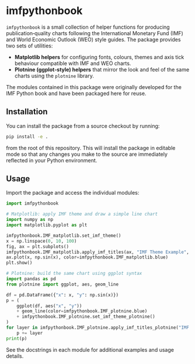 # imfpythonbook

`imfpythonbook` is a small collection of helper functions for producing publication‑quality charts following the International Monetary Fund (IMF) and World Economic Outlook (WEO) style guides.  The package provides two sets of utilities:

- **Matplotlib helpers** for configuring fonts, colours, themes and axis tick behaviour compatible with IMF and WEO charts.
- **Plotnine (ggplot‑style) helpers** that mirror the look and feel of the same charts using the `plotnine` library.

The modules contained in this package were originally developed for the IMF Python book and have been packaged here for reuse.

## Installation

You can install the package from a source checkout by running:

```sh
pip install -e .
```

from the root of this repository.  This will install the package in editable mode so that any changes you make to the source are immediately reflected in your Python environment.

## Usage

Import the package and access the individual modules:

```python
import imfpythonbook

# Matplotlib: apply IMF theme and draw a simple line chart
import numpy as np
import matplotlib.pyplot as plt

imfpythonbook.IMF_matplotlib.set_imf_theme()
x = np.linspace(0, 10, 100)
fig, ax = plt.subplots()
imfpythonbook.IMF_matplotlib.apply_imf_titles(ax, "IMF Theme Example", "Subtitle")
ax.plot(x, np.sin(x), color=imfpythonbook.IMF_matplotlib.blue)
plt.show()

# Plotnine: build the same chart using ggplot syntax
import pandas as pd
from plotnine import ggplot, aes, geom_line

df = pd.DataFrame({"x": x, "y": np.sin(x)})
p = (
    ggplot(df, aes("x", "y"))
    + geom_line(color=imfpythonbook.IMF_plotnine.blue)
    + imfpythonbook.IMF_plotnine.set_imf_theme_plotnine()
)
for layer in imfpythonbook.IMF_plotnine.apply_imf_titles_plotnine("IMF Theme Example", "Subtitle"):
    p += layer
print(p)
```

See the docstrings in each module for additional examples and usage details.

